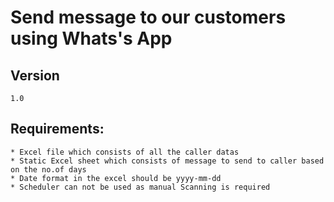 # Send message to our customers using Whats's App

## Version
```
1.0
```

## Requirements:
```
* Excel file which consists of all the caller datas
* Static Excel sheet which consists of message to send to caller based on the no.of days
* Date format in the excel should be yyyy-mm-dd
* Scheduler can not be used as manual Scanning is required
```
